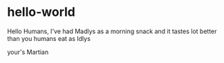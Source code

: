 # hello-world

Hello Humans,
I've had Madlys as a morning snack and it tastes lot better than
you humans eat as Idlys

your's
Martian
